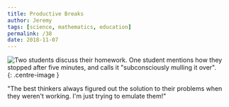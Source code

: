 ```yaml
---
title: Productive Breaks
author: Jeremy
tags: [science, mathematics, education]
permalink: /38
date: 2018-11-07
---
```


![Two students discuss their homework. One student mentions how they stopped after five minutes, and calls it "subconsciously mulling it over".](https://res.cloudinary.com/dh3hm8pb7/image/upload/c_scale,q_auto:best,w_615/v1535842782/Handwaving/Published/ProductiveBreaks.png){: .centre-image }

"The best thinkers always figured out the solution to their problems when they weren't working. I'm just trying to emulate them!"